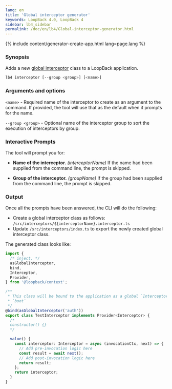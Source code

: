 ```yaml
---
lang: en
title: 'Global interceptor generator'
keywords: LoopBack 4.0, LoopBack 4
sidebar: lb4_sidebar
permalink: /doc/en/lb4/Global-interceptor-generator.html
---
```


{% include content/generator-create-app.html lang=page.lang %}

### Synopsis

Adds a new [global interceptor](Interceptors.md#global-interceptors) class to a
LoopBack application.

```sh
lb4 interceptor [--group <group>] [<name>]
```

### Arguments and options

`<name>` - Required name of the interceptor to create as an argument to the
command. If provided, the tool will use that as the default when it prompts for
the name.

`--group <group>` - Optional name of the interceptor group to sort the execution
of interceptors by group.

### Interactive Prompts

The tool will prompt you for:

- **Name of the interceptor.** _(interceptorName)_ If the name had been supplied
  from the command line, the prompt is skipped.

- **Group of the interceptor.** _(groupName)_ If the group had been supplied
  from the command line, the prompt is skipped.

### Output

Once all the prompts have been answered, the CLI will do the following:

- Create a global interceptor class as follows:
  `/src/interceptors/${interceptorName}.interceptor.ts`
- Update `/src/interceptors/index.ts` to export the newly created global
  interceptor class.

The generated class looks like:

```ts
import {
  /* inject, */
  asGlobalInterceptor,
  bind,
  Interceptor,
  Provider,
} from '@loopback/context';

/**
 * This class will be bound to the application as a global `Interceptor` during
 * `boot`
 */
@bind(asGlobalInterceptor('auth'))
export class TestInterceptor implements Provider<Interceptor> {
  /*
  constructor() {}
  */

  value() {
    const interceptor: Interceptor = async (invocationCtx, next) => {
      // Add pre-invocation logic here
      const result = await next();
      // Add post-invocation logic here
      return result;
    };
    return interceptor;
  }
}
```
